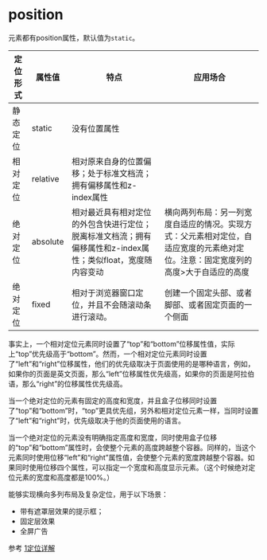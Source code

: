 # position

元素都有position属性，默认值为`static`。

|定位形式 | 属性值|    特点   |应用场合
--------|------|---------|-----
静态定位|static |没有位置属性 |
相对定位|relative|相对原来自身的位置偏移；处于标准文档流；拥有偏移属性和z-index属性
绝对定位 | absolute | 相对最近具有相对定位的外包含快进行定位；脱离标准文档流；拥有偏移属性和z-index属性；类似float，宽度随内容变动 | 横向两列布局：另一列宽度自适应的情况。实现方式：父元素相对定位，自适应宽度的元素绝对定位。注意：固定宽度列的高度>大于自适应的高度|
 绝对定位|fixed|相对于浏览器窗口定位，并且不会随滚动条进行滚动。|创建一个固定头部、或者脚部、或者固定页面的一个侧面

事实上，一个相对定位元素同时设置了“top”和“bottom”位移属性值，实际上“top”优先级高于“bottom”。然而，一个相对定位元素同时设置了“left”和“right”位移属性，他们的优先级取决于页面使用的是哪种语言，例如，如果你的页面是英文页面，那么“left”位移属性优先级高，如果你的页面是阿拉伯语，那么“right”的位移属性优先级高。

当一个绝对定位的元素有固定的高度和宽度，并且盒子位移同时设置了“top”和“bottom”时，“top”更具优先组，另外和相对定位元素一样，当同时设置了“left”和“right”时，优先级取决于他的页面使用的语言。

当一个绝对定位的元素没有明确指定高度和宽度，同时使用盒子位移的“top”和“bottom”属性时，会使整个元素的高度跨越整个容器。同样的，当这个元素同时使用位移“left”和“right”属性值，会使整个元素的宽度跨越整个容器。如果同时使用位移四个属性，可以指定一个宽度和高度显示元素。（这个时候绝对定位元素的宽度和高度都是100%。）


能够实现横向多列布局及复杂定位，用于以下场景：

  + 带有遮罩层效果的提示框；
  + 固定层效果
  + 全屏广告

参考 [1定位详解](http://www.w3cplus.com/css/advanced-html-css-lesson2-detailed-css-positioning.html)